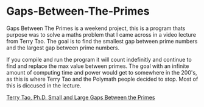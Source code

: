 # Gaps-Between-The-Primes
Gaps Between The Primes is a weekend project, this is a program thats purpose was to solve a maths problem that I came across in a video lecture from Terry Tao. The goal is to find the smallest gap between prime numbers and the largest gap between prime numbers.

If you compile and run the program it will count indefinitly and continue to find and replace the max value between primes. The goal with an infinite amount of computing time and power would get to somewhere in the 200's, as this is where Terry Tao and the Polymath people decided to stop. Most of this is diccused in the lecture.

[Terry Tao, Ph.D. Small and Large Gaps Between the Primes](https://www.youtube.com/watch?v=pp06oGD4m00&t=491s)
